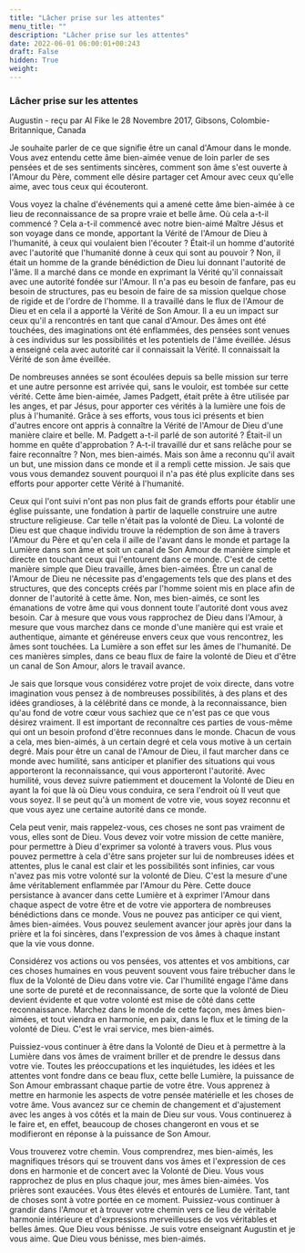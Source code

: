```yaml
---
title: "Lâcher prise sur les attentes"
menu_title: ""
description: "Lâcher prise sur les attentes"
date: 2022-06-01 06:00:01+00:243
draft: False
hidden: True
weight:
---
```

### Lâcher prise sur les attentes

Augustin - reçu par Al Fike le 28 Novembre 2017, Gibsons, Colombie-Britannique, Canada

Je souhaite parler de ce que signifie être un canal d'Amour dans le monde. Vous avez entendu cette âme bien-aimée venue de loin parler de ses pensées et de ses sentiments sincères, comment son âme s'est ouverte à l'Amour du Père, comment elle désire partager cet Amour avec ceux qu'elle aime, avec tous ceux qui écouteront.

Vous voyez la chaîne d'événements qui a amené cette âme bien-aimée à ce lieu de reconnaissance de sa propre vraie et belle âme. Où cela a-t-il commencé ? Cela a-t-il commencé avec notre bien-aimé Maître Jésus et son voyage dans ce monde, apportant la Vérité de l'Amour de Dieu à l'humanité, à ceux qui voulaient bien l'écouter ? Était-il un homme d'autorité avec l'autorité que l'humanité donne à ceux qui sont au pouvoir ? Non, il était un homme de la grande bénédiction de Dieu lui donnant l'autorité de l'âme. Il a marché dans ce monde en exprimant la Vérité qu'il connaissait avec une autorité fondée sur l'Amour. Il n'a pas eu besoin de fanfare, pas eu besoin de structures, pas eu besoin de faire de sa mission quelque chose de rigide et de l'ordre de l'homme. Il a travaillé dans le flux de l'Amour de Dieu et en cela il a apporté la Vérité de Son Amour. Il a eu un impact sur ceux qu'il a rencontrés en tant que canal d'Amour. Des âmes ont été touchées, des imaginations ont été enflammées, des pensées sont venues à ces individus sur les possibilités et les potentiels de l'âme éveillée. Jésus a enseigné cela avec autorité car il connaissait la Vérité. Il connaissait la Vérité de son âme éveillée.

De nombreuses années se sont écoulées depuis sa belle mission sur terre et une autre personne est arrivée qui, sans le vouloir, est tombée sur cette vérité. Cette âme bien-aimée, James Padgett, était prête à être utilisée par les anges, et par Jésus, pour apporter ces vérités à la lumière une fois de plus à l'humanité. Grâce à ses efforts, vous tous ici présents et bien d'autres encore ont appris à connaître la Vérité de l'Amour de Dieu d'une manière claire et belle. M. Padgett a-t-il parlé de son autorité ? Était-il un homme en quête d'approbation ? A-t-il travaillé dur et sans relâche pour se faire reconnaître ? Non, mes bien-aimés. Mais son âme a reconnu qu'il avait un but, une mission dans ce monde et il a rempli cette mission. Je sais que vous vous demandez souvent pourquoi il n'a pas été plus explicite dans ses efforts pour apporter cette Vérité à l'humanité. 

Ceux qui l'ont suivi n'ont pas non plus fait de grands efforts pour établir une église puissante, une fondation à partir de laquelle construire une autre structure religieuse. Car telle n'était pas la volonté de Dieu. La volonté de Dieu est que chaque individu trouve la rédemption de son âme à travers l'Amour du Père et qu'en cela il aille de l'avant dans le monde et partage la Lumière dans son âme et soit un canal de Son Amour de manière simple et directe en touchant ceux qui l'entourent dans ce monde. C'est de cette manière simple que Dieu travaille, âmes bien-aimées. Être un canal de l'Amour de Dieu ne nécessite pas d'engagements tels que des plans et des structures, que des concepts créés par l'homme soient mis en place afin de donner de l'autorité à cette âme. Non, mes bien-aimés, ce sont les émanations de votre âme qui vous donnent toute l'autorité dont vous avez besoin. Car à mesure que vous vous rapprochez de Dieu dans l'Amour, à mesure que vous marchez dans ce monde d'une manière qui est vraie et authentique, aimante et généreuse envers ceux que vous rencontrez, les âmes sont touchées. La Lumière a son effet sur les âmes de l'humanité. De ces manières simples, dans ce beau flux de faire la volonté de Dieu et d'être un canal de Son Amour, alors le travail avance.

Je sais que lorsque vous considérez votre projet de voix directe, dans votre imagination vous pensez à de nombreuses possibilités, à des plans et des idées grandioses, à la célébrité dans ce monde, à la reconnaissance, bien qu'au fond de votre cœur vous sachiez que ce n'est pas ce que vous désirez vraiment. Il est important de reconnaître ces parties de vous-même qui ont un besoin profond d'être reconnues dans le monde. Chacun de vous a cela, mes bien-aimés, à un certain degré et cela vous motive à un certain degré. Mais pour être un canal de l'Amour de Dieu, il faut marcher dans ce monde avec humilité, sans anticiper et planifier des situations qui vous apporteront la reconnaissance, qui vous apporteront l'autorité. Avec humilité, vous devez suivre patiemment et doucement la Volonté de Dieu en ayant la foi que là où Dieu vous conduira, ce sera l'endroit où Il veut que vous soyez. Il se peut qu'à un moment de votre vie, vous soyez reconnu et que vous ayez une certaine autorité dans ce monde. 

Cela peut venir, mais rappelez-vous, ces choses ne sont pas vraiment de vous, elles sont de Dieu. Vous devez voir votre mission de cette manière, pour permettre à Dieu d'exprimer sa volonté à travers vous. Plus vous pouvez permettre à cela d'être sans projeter sur lui de nombreuses idées et attentes, plus le canal est clair et les possibilités sont infinies, car vous n'avez pas mis votre volonté sur la volonté de Dieu. C'est la mesure d'une âme véritablement enflammée par l'Amour du Père. Cette douce persistance à avancer dans cette Lumière et à exprimer l'Amour dans chaque aspect de votre être et de votre vie apportera de nombreuses bénédictions dans ce monde. Vous ne pouvez pas anticiper ce qui vient, âmes bien-aimées. Vous pouvez seulement avancer jour après jour dans la prière et la foi sincères, dans l'expression de vos âmes à chaque instant que la vie vous donne.

Considérez vos actions ou vos pensées, vos attentes et vos ambitions, car ces choses humaines en vous peuvent souvent vous faire trébucher dans le flux de la Volonté de Dieu dans votre vie. Car l'humilité engage l'âme dans une sorte de pureté et de reconnaissance, de sorte que la volonté de Dieu devient évidente et que votre volonté est mise de côté dans cette reconnaissance. Marchez dans le monde de cette façon, mes âmes bien-aimées, et tout viendra en harmonie, en paix, dans le flux et le timing de la volonté de Dieu. C'est le vrai service, mes bien-aimés.

Puissiez-vous continuer à être dans la Volonté de Dieu et à permettre à la Lumière dans vos âmes de vraiment briller et de prendre le dessus dans votre vie. Toutes les préoccupations et les inquiétudes, les idées et les attentes vont fondre dans ce beau flux, cette belle Lumière, la puissance de Son Amour embrassant chaque partie de votre être. Vous apprenez à mettre en harmonie les aspects de votre pensée matérielle et les choses de votre âme. Vous avancez sur ce chemin de changement et d'ajustement avec les anges à vos côtés et la main de Dieu sur vous. Vous continuerez à le faire et, en effet, beaucoup de choses changeront en vous et se modifieront en réponse à la puissance de Son Amour.

Vous trouverez votre chemin. Vous comprendrez, mes bien-aimés, les magnifiques trésors qui se trouvent dans vos âmes et l'expression de ces dons en harmonie et de concert avec la Volonté de Dieu. Vous vous rapprochez de plus en plus chaque jour, mes âmes bien-aimées. Vos prières sont exaucées. Vous êtes élevés et entourés de Lumière. Tant, tant de choses sont à votre portée en ce moment. Puissiez-vous continuer à grandir dans l'Amour et à trouver votre chemin vers ce lieu de véritable harmonie intérieure et d'expressions merveilleuses de vos véritables et belles âmes. Que Dieu vous bénisse. Je suis votre enseignant Augustin et je vous aime. Que Dieu vous bénisse, mes bien-aimés.
